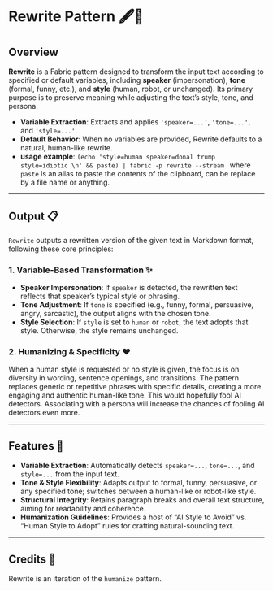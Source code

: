 # Rewrite Pattern 🖋️🔄

## Overview

**Rewrite** is a Fabric pattern designed to transform the input text according to specified or default variables, including **speaker** (impersonation), **tone** (formal, funny, etc.), and **style** (human, robot, or unchanged). Its primary purpose is to preserve meaning while adjusting the text’s style, tone, and persona.  

- **Variable Extraction**: Extracts and applies `'speaker=...'`, `'tone=...'`, and `'style=...'`.
- **Default Behavior**: When no variables are provided, Rewrite defaults to a natural, human-like rewrite.
- **usage example**: `(echo 'style=human speaker=donal trump style=idiotic \n' && paste) | fabric -p rewrite --stream ` where `paste` is an alias to paste the contents of the clipboard, can be replace by a file name or anything.
---

## Output 📋

`Rewrite` outputs a rewritten version of the given text in Markdown format, following these core principles:

### **1. Variable-Based Transformation** ✨
- **Speaker Impersonation**: If `speaker` is detected, the rewritten text reflects that speaker’s typical style or phrasing.  
- **Tone Adjustment**: If `tone` is specified (e.g., funny, formal, persuasive, angry, sarcastic), the output aligns with the chosen tone.  
- **Style Selection**: If `style` is set to `human` or `robot`, the text adopts that style. Otherwise, the style remains unchanged.

### **2. Humanizing & Specificity** ❤️
When a human style is requested or no style is given, the focus is on diversity in wording, sentence openings, and transitions. The pattern replaces generic or repetitive phrases with specific details, creating a more engaging and authentic human-like tone. This would hopefully fool AI detectors. Associating with a persona will increase the chances of fooling AI detectors even more.

---

## Features 🌟

- **Variable Extraction**: Automatically detects `speaker=...`, `tone=...`, and `style=...` from the input text.
- **Tone & Style Flexibility**: Adapts output to formal, funny, persuasive, or any specified tone; switches between a human-like or robot-like style.
- **Structural Integrity**: Retains paragraph breaks and overall text structure, aiming for readability and coherence.
- **Humanization Guidelines**: Provides a host of “AI Style to Avoid” vs. “Human Style to Adopt” rules for crafting natural-sounding text.

---

## Credits 🙌

Rewrite is an iteration of the `humanize` pattern.
